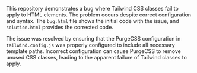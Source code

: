 This repository demonstrates a bug where Tailwind CSS classes fail to apply to HTML elements. The problem occurs despite correct configuration and syntax. The `bug.html` file shows the initial code with the issue, and `solution.html` provides the corrected code.

The issue was resolved by ensuring that the PurgeCSS configuration in `tailwind.config.js` was properly configured to include all necessary template paths.  Incorrect configuration can cause PurgeCSS to remove unused CSS classes, leading to the apparent failure of Tailwind classes to apply.